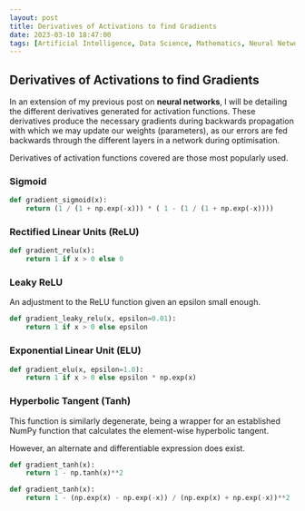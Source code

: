 ```yaml
---
layout: post
title: Derivatives of Activations to find Gradients
date: 2023-03-10 18:47:00
tags: [Artificial Intelligence, Data Science, Mathematics, Neural Networks, Python, Machine Learning, Statistics]
---
```

## Derivatives of Activations to find Gradients

In an extension of my previous post on **neural networks**, I will be detailing the different derivatives generated for activation functions. These derivatives produce the necessary gradients during backwards propagation with which we may update our weights (parameters), as our errors are fed backwards through the different layers in a network during optimisation.

Derivatives of activation functions covered are those most popularly used.

### Sigmoid

```python
def gradient_sigmoid(x):
    return (1 / (1 + np.exp(-x))) * ( 1 - (1 / (1 + np.exp(-x))))
```

### Rectified Linear Units (ReLU)

```python
def gradient_relu(x):
    return 1 if x > 0 else 0
```

### Leaky ReLU

An adjustment to the ReLU function given an epsilon small enough.

```python
def gradient_leaky_relu(x, epsilon=0.01):
    return 1 if x > 0 else epsilon
```

### Exponential Linear Unit (ELU)

```python
def gradient_elu(x, epsilon=1.0):
    return 1 if x > 0 else epsilon * np.exp(x)
```

### Hyperbolic Tangent (Tanh)

This function is similarly degenerate, being a wrapper for an established NumPy function that calculates the element-wise hyperbolic tangent.

However, an alternate and differentiable expression does exist.

```python
def gradient_tanh(x):
    return 1 - np.tanh(x)**2

def gradient_tanh(x):
    return 1 - (np.exp(x) - np.exp(-x)) / (np.exp(x) + np.exp(-x))**2
```

